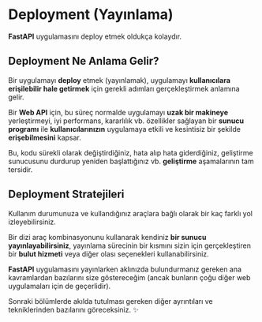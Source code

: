 # Deployment (Yayınlama)

**FastAPI** uygulamasını deploy etmek oldukça kolaydır.

## Deployment Ne Anlama Gelir?

Bir uygulamayı **deploy** etmek (yayınlamak), uygulamayı **kullanıcılara erişilebilir hale getirmek** için gerekli adımları gerçekleştirmek anlamına gelir.

Bir **Web API** için, bu süreç normalde uygulamayı **uzak bir makineye** yerleştirmeyi, iyi performans, kararlılık vb. özellikler sağlayan bir **sunucu programı** ile **kullanıcılarınızın** uygulamaya etkili ve kesintisiz bir şekilde **erişebilmesini** kapsar.

Bu, kodu sürekli olarak değiştirdiğiniz, hata alıp hata giderdiğiniz, geliştirme sunucusunu durdurup yeniden başlattığınız vb. **geliştirme** aşamalarının tam tersidir.

## Deployment Stratejileri

Kullanım durumunuza ve kullandığınız araçlara bağlı olarak bir kaç farklı yol izleyebilirsiniz.

Bir dizi araç kombinasyonunu kullanarak kendiniz **bir sunucu yayınlayabilirsiniz**, yayınlama sürecinin bir kısmını sizin için gerçekleştiren bir **bulut hizmeti** veya diğer olası seçenekleri kullanabilirsiniz.

**FastAPI** uygulamasını yayınlarken aklınızda bulundurmanız gereken ana kavramlardan bazılarını size göstereceğim (ancak bunların çoğu diğer web uygulamaları için de geçerlidir).

Sonraki bölümlerde akılda tutulması gereken diğer ayrıntıları ve tekniklerinden bazılarını göreceksiniz. ✨
